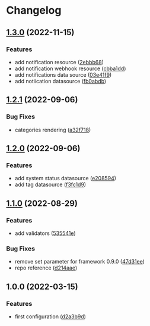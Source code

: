# Changelog

## [1.3.0](https://github.com/devopsarr/terraform-provider-readarr/compare/v1.2.1...v1.3.0) (2022-11-15)


### Features

* add notification resource ([2ebbb68](https://github.com/devopsarr/terraform-provider-readarr/commit/2ebbb682070a338bf360e0d0502f5e4ca5c03a60))
* add notification webhook resource ([cbba1dd](https://github.com/devopsarr/terraform-provider-readarr/commit/cbba1dd4fd844d479e6e957509e75131dc8ed0d3))
* add notifications data source ([03e41f9](https://github.com/devopsarr/terraform-provider-readarr/commit/03e41f9ae07e20872658c652118f9714e8157dda))
* add notiication datasource ([fb0abdb](https://github.com/devopsarr/terraform-provider-readarr/commit/fb0abdbd96225714c42aa115e8797e52569de077))

## [1.2.1](https://github.com/devopsarr/terraform-provider-readarr/compare/v1.2.0...v1.2.1) (2022-09-06)


### Bug Fixes

* categories rendering ([a32f718](https://github.com/devopsarr/terraform-provider-readarr/commit/a32f718463a5c40f7c445a9673b73f239f234311))

## [1.2.0](https://github.com/devopsarr/terraform-provider-readarr/compare/v1.1.0...v1.2.0) (2022-09-06)


### Features

* add system status datasource ([e208594](https://github.com/devopsarr/terraform-provider-readarr/commit/e208594062f1b2e5454fd0b15e149e18c29f7e56))
* add tag datasource ([f3fc1d9](https://github.com/devopsarr/terraform-provider-readarr/commit/f3fc1d9da59640cafe1bed84b473e6e905ac8c92))

## [1.1.0](https://github.com/devopsarr/terraform-provider-readarr/compare/v1.0.0...v1.1.0) (2022-08-29)


### Features

* add validators ([535541e](https://github.com/devopsarr/terraform-provider-readarr/commit/535541e4c9f1273af47a3bb7f0f1bd18979c605a))


### Bug Fixes

* remove set parameter for framework 0.9.0 ([47d31ee](https://github.com/devopsarr/terraform-provider-readarr/commit/47d31ee2c95cb6576204790deb48452c4df2f12f))
* repo reference ([d214aae](https://github.com/devopsarr/terraform-provider-readarr/commit/d214aae942cb0576605c9126af427f6ac9d4b5dc))

## 1.0.0 (2022-03-15)


### Features

* first configuration ([d2a3b9d](https://github.com/devopsarr/terraform-provider-readarr/commit/d2a3b9d4beb87d202a3b4e541c2581f62c32fc20))

